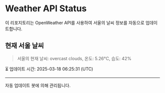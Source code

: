 
# Weather API Status

이 리포지토리는 OpenWeather API를 사용하여 서울의 날씨 정보를 자동으로 업데이트합니다.

## 현재 서울 날씨
> 서울의 현재 날씨: overcast clouds, 온도: 5.26°C, 습도: 42%

⏳ 업데이트 시간: 2025-03-18 06:25:31 (UTC)

---
자동 업데이트 봇에 의해 관리됩니다.
